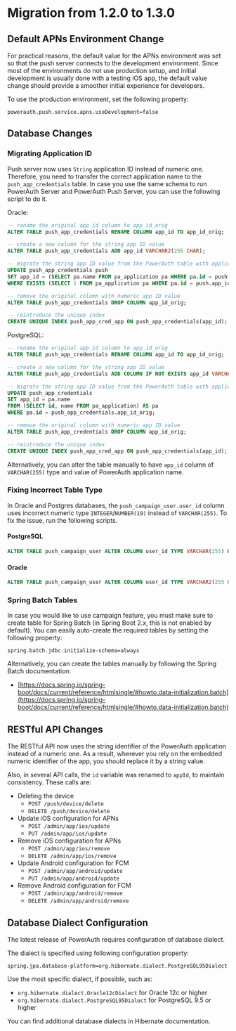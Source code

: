 # Migration from 1.2.0 to 1.3.0

## Default APNs Environment Change

For practical reasons, the default value for the APNs environment was set so that the push server connects to the development environment. Since most of the environments do not use production setup, and initial development is usually done with a testing iOS app, the default value change should provide a smoother initial experience for developers.

To use the production environment, set the following property:

```
powerauth.push.service.apns.useDevelopment=false
```

## Database Changes

### Migrating Application ID

Push server now uses `String` application ID instead of numeric one. Therefore, you need to transfer the correct application name to the `push_app_credentials` table. In case you use the same schema to run PowerAuth Server and PowerAuth Push Server, you can use the following script to do it.

Oracle:
```sql
-- rename the original app_id column to app_id_orig 
ALTER TABLE push_app_credentials RENAME COLUMN app_id TO app_id_orig;

-- create a new column for the string app ID value
ALTER TABLE push_app_credentials ADD app_id VARCHAR2(255 CHAR);

-- migrate the string app ID value from the PowerAuth table with applications
UPDATE push_app_credentials push
SET app_id = (SELECT pa.name FROM pa_application pa WHERE pa.id = push.app_id_orig)
WHERE EXISTS (SELECT 1 FROM pa_application pa WHERE pa.id = push.app_id_orig);

-- remove the original column with numeric app ID value 
ALTER TABLE push_app_credentials DROP COLUMN app_id_orig;

-- reintroduce the unique index
CREATE UNIQUE INDEX push_app_cred_app ON push_app_credentials(app_id);
```

PostgreSQL:
```sql
-- rename the original app_id column to app_id_orig 
ALTER TABLE push_app_credentials RENAME COLUMN app_id TO app_id_orig;

-- create a new column for the string app ID value
ALTER TABLE push_app_credentials ADD COLUMN IF NOT EXISTS app_id VARCHAR(255);

-- migrate the string app ID value from the PowerAuth table with applications
UPDATE push_app_credentials
SET app_id = pa.name
FROM (SELECT id, name FROM pa_application) AS pa
WHERE pa.id = push_app_credentials.app_id_orig;

-- remove the original column with numeric app ID value 
ALTER TABLE push_app_credentials DROP COLUMN app_id_orig;

-- reintroduce the unique index
CREATE UNIQUE INDEX push_app_cred_app ON push_app_credentials(app_id);
```

Alternatively, you can alter the table manually to have `app_id` column of `VARCHAR(255)` type and value of PowerAuth application name.

### Fixing Incorrect Table Type

In Oracle and Postgres databases, the `push_campaign_user.user_id` column uses incorrect numeric type `INTEGER`/`NUMBER(19)` instead of `VARCHAR(255)`. To fix the issue, run the following scripts.

#### PostgreSQL

```sql
ALTER TABLE push_campaign_user ALTER COLUMN user_id TYPE VARCHAR(255) USING user_id::VARCHAR(255);
```

#### Oracle

```sql
ALTER TABLE push_campaign_user ALTER COLUMN user_id TYPE VARCHAR2(255 CHAR) USING user_id::VARCHAR2(255 CHAR);
```

### Spring Batch Tables

In case you would like to use campaign feature, you must make sure to create table for Spring Batch (in Spring Boot 2.x, this is not enabled by default). You can easily auto-create the required tables by setting the following property:

```
spring.batch.jdbc.initialize-schema=always
```

Alternatively, you can create the tables manually by following the Spring Batch documentation:

- [https://docs.spring.io/spring-boot/docs/current/reference/htmlsingle/#howto.data-initialization.batch](https://docs.spring.io/spring-boot/docs/current/reference/htmlsingle/#howto.data-initialization.batch)

## RESTful API Changes

The RESTful API now uses the string identifier of the PowerAuth application instead of a numeric one. As a result, wherever you rely on the embedded numeric identifier of the app, you should replace it by a string value.

Also, in several API calls, the `id` variable was renamed to `appId`, to maintain consistency. These calls are:

- Deleting the device
  - `POST /push/device/delete`
  - `DELETE /push/device/delete`
- Update iOS configuration for APNs
  - `POST /admin/app/ios/update`
  - `PUT /admin/app/ios/update`
- Remove iOS configuration for APNs
  - `POST /admin/app/ios/remove`
  - `DELETE /admin/app/ios/remove`
- Update Android configuration for FCM
  - `POST /admin/app/android/update`
  - `PUT /admin/app/android/update`
- Remove Android configuration for FCM
  - `POST /admin/app/android/remove`
  - `DELETE /admin/app/android/remove`

## Database Dialect Configuration

The latest release of PowerAuth requires configuration of database dialect.

The dialect is specified using following configuration property:
```properties
spring.jpa.database-platform=org.hibernate.dialect.PostgreSQL95Dialect
```

Use the most specific dialect, if possible, such as:
- `org.hibernate.dialect.Oracle12cDialect` for Oracle 12c or higher
- `org.hibernate.dialect.PostgreSQL95Dialect` for PostgreSQL 9.5 or higher

You can find additional database dialects in Hibernate documentation.
